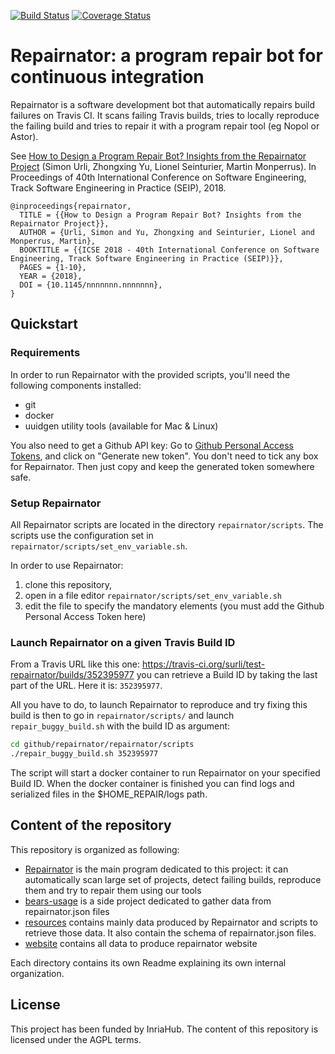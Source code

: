 [![Build Status](https://travis-ci.org/Spirals-Team/repairnator.svg?branch=master)](https://travis-ci.org/Spirals-Team/repairnator) [![Coverage Status](https://coveralls.io/repos/github/Spirals-Team/repairnator/badge.svg?branch=master)](https://coveralls.io/github/Spirals-Team/repairnator?branch=master)

# Repairnator: a program repair bot for continuous integration

Repairnator is a software development bot that automatically repairs build failures on Travis CI.
It scans failing Travis builds, tries to locally reproduce the failing build and tries to repair it with a program repair tool (eg Nopol or Astor). 

See [How to Design a Program Repair Bot? Insights from the Repairnator Project](https://hal.archives-ouvertes.fr/hal-01691496/document) (Simon Urli, Zhongxing Yu, Lionel Seinturier, Martin Monperrus). In Proceedings of 40th International Conference on Software Engineering, Track Software Engineering in Practice (SEIP), 2018.

```
@inproceedings{repairnator,
  TITLE = {{How to Design a Program Repair Bot? Insights from the Repairnator Project}},
  AUTHOR = {Urli, Simon and Yu, Zhongxing and Seinturier, Lionel and Monperrus, Martin},
  BOOKTITLE = {{ICSE 2018 - 40th International Conference on Software Engineering, Track Software Engineering in Practice (SEIP)}},
  PAGES = {1-10},
  YEAR = {2018},
  DOI = {10.1145/nnnnnnn.nnnnnnn},
}
```

## Quickstart

### Requirements

In order to run Repairnator with the provided scripts, you'll need the following components installed: 
  - git
  - docker
  - uuidgen utility tools (available for Mac & Linux)
 
You also need to get a Github API key: Go to [Github Personal Access Tokens](https://github.com/settings/tokens), and click on "Generate new token". 
You don't need to tick any box for Repairnator. Then just copy and keep the generated token somewhere safe.

### Setup Repairnator

All Repairnator scripts are located in the directory `repairnator/scripts`. 
The scripts use the configuration set in `repairnator/scripts/set_env_variable.sh`.

In order to use Repairnator: 
   1. clone this repository, 
   2. open in a file editor `repairnator/scripts/set_env_variable.sh`
   3. edit the file to specify the mandatory elements (you must add the Github Personal Access Token here)

### Launch Repairnator on a given Travis Build ID

From a Travis URL like this one: https://travis-ci.org/surli/test-repairnator/builds/352395977 you can retrieve a Build ID by taking the last part of the URL.
Here it is: `352395977`.

All you have to do, to launch Repairnator to reproduce and try fixing this build is then to go in `repairnator/scripts/` and launch `repair_buggy_build.sh` with the build ID as argument:

```bash
cd github/repairnator/repairnator/scripts
./repair_buggy_build.sh 352395977
```

The script will start a docker container to run Repairnator on your specified Build ID.
When the docker container is finished you can find logs and serialized files in the $HOME_REPAIR/logs path.

## Content of the repository

This repository is organized as following:

  * [Repairnator](/repairnator) is the main program dedicated to this project: it can automatically scan large set of projects, detect failing builds, reproduce them and try to repair them using our tools
  * [bears-usage](/bears-usage) is a side project dedicated to gather data from repairnator.json files
  * [resources](/resources) contains mainly data produced by Repairnator and scripts to retrieve those data. It also contain the schema of repairnator.json files.
  * [website](/website) contains all data to produce repairnator website
  
Each directory contains its own Readme explaining its own internal organization.

## License

This project has been funded by InriaHub. The content of this repository is licensed under the AGPL terms. 

